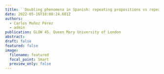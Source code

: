 ```yaml
---
title: ``Doubling phenomena in Spanish: repeating propositions vs repeating predicates''
date: 2022-05-16T18:08:24.681Z
authors:
  - Carlos Muñoz Pérez
  - admin
publication: GLOW 45. Queen Mary University of London
abstract: 
draft: false
featured: false
image:
  filename: featured
  focal_point: Smart
  preview_only: false
---
```


